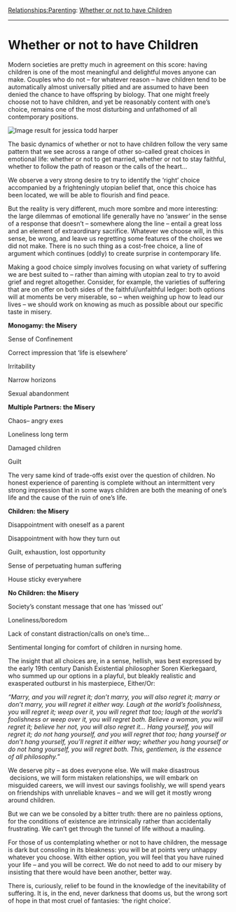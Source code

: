 [Relationships:](https://www.theschooloflife.com/thebookoflife/category/relationships/)[Parenting](https://www.theschooloflife.com/thebookoflife/category/relationships/parenting/): [Whether or not to have Children](https://www.theschooloflife.com/thebookoflife/whether-or-not-to-have-children/)

* * *

# Whether or not to have Children

Modern societies are pretty much in agreement on this score: having children is one of the most meaningful and delightful moves anyone can make. Couples who do not – for whatever reason – have children tend to be automatically almost universally pitied and are assumed to have been denied the chance to have offspring by biology. That one might freely choose not to have children, and yet be reasonably content with one’s choice, remains one of the most disturbing and unfathomed of all contemporary positions.

![Image result for jessica todd harper](https://static1.squarespace.com/static/5a54e8fe1f318d2d668da464/5a56220dc8302598d19a772b/5a56436524a69418868b4932/1515602795293/JessicaTodd_HARPER_SelfPortaitWithNicholas%28piano%29.jpg)

The basic dynamics of whether or not to have children follow the very same pattern that we see across a range of other so-called great choices in emotional life: whether or not to get married, whether or not to stay faithful, whether to follow the path of reason or the calls of the heart…

We observe a very strong desire to try to identify the ‘right’ choice accompanied by a frighteningly utopian belief that, once this choice has been located, we will be able to flourish and find peace.

But the reality is very different, much more sombre and more interesting: the large dilemmas of emotional life generally have no ‘answer’ in the sense of a response that doesn’t – somewhere along the line – entail a great loss and an element of extraordinary sacrifice. Whatever we choose will, in this sense, be wrong, and leave us regretting some features of the choices we did not make. There is no such thing as a cost-free choice, a line of argument which continues (oddly) to create surprise in contemporary life.

Making a good choice simply involves focusing on what variety of suffering we are best suited to – rather than aiming with utopian zeal to try to avoid grief and regret altogether. Consider, for example, the varieties of suffering that are on offer on both sides of the faithful/unfaithful ledger: both options will at moments be very miserable, so – when weighing up how to lead our lives – we should work on knowing as much as possible about our specific taste in misery.

**Monogamy: the Misery**

Sense of Confinement

Correct impression that ‘life is elsewhere’

Irritability

Narrow horizons

Sexual abandonment

**Multiple Partners: the Misery**

Chaos– angry exes

Loneliness long term

Damaged children

Guilt

The very same kind of trade-offs exist over the question of children. No honest experience of parenting is complete without an intermittent very strong impression that in some ways children are both the meaning of one’s life and the cause of the ruin of one’s life.

**Children: the Misery**

Disappointment with oneself as a parent

Disappointment with how they turn out

Guilt, exhaustion, lost opportunity

Sense of perpetuating human suffering

House sticky everywhere

**No Children: the Misery**

Society’s constant message that one has ‘missed out’

Loneliness/boredom

Lack of constant distraction/calls on one’s time…

Sentimental longing for comfort of children in nursing home.

The insight that all choices are, in a sense, hellish, was best expressed by the early 19th century Danish Existential philosopher Soren Kierkegaard, who summed up our options in a playful, but bleakly realistic and exasperated outburst in his masterpiece, Either/Or:

_“Marry, and you will regret it; don’t marry, you will also regret it; marry or don’t marry, you will regret it either way. Laugh at the world’s foolishness, you will regret it; weep over it, you will regret that too; laugh at the world’s foolishness or weep over it, you will regret both. Believe a woman, you will regret it; believe her not, you will also regret it… Hang yourself, you will regret it; do not hang yourself, and you will regret that too; hang yourself or don’t hang yourself, you’ll regret it either way; whether you hang yourself or do not hang yourself, you will regret both. This, gentlemen, is the essence of all philosophy.”_

We deserve pity – as does everyone else. We will make disastrous &nbsp;decisions, we will form mistaken relationships, we will embark on misguided careers, we will invest our savings foolishly, we will spend years on friendships with unreliable knaves – and we will get it mostly wrong around children.

But we can we be consoled by a bitter truth: there are no painless options, for the conditions of existence are intrinsically rather than accidentally frustrating. We can’t get through the tunnel of life without a mauling.

For those of us contemplating whether or not to have children, the message is dark but consoling in its bleakness: you will be at points very unhappy whatever you choose. With either option, you will feel that you have ruined your life – and you will be correct. We do not need to add to our misery by insisting that there would have been another, better way.

There is, curiously, relief to be found in the knowledge of the inevitability of suffering. It is, in the end, never darkness that dooms us, but the wrong sort of hope in that most cruel of fantasies: ‘the right choice’.
